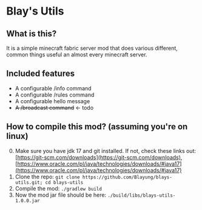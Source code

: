 # Blay's Utils
## What is this?
It is a simple minecraft fabric server mod that does various different, common things useful an almost every minecraft server.
## Included features
- A configurable /info command
- A configurable /rules command
- A configurable hello message
- ~~A /broadcast command~~ <- todo
## How to compile this mod? (assuming you're on linux)
0. Make sure you have jdk 17 and git installed. If not, check these links out: [https://git-scm.com/downloads](https://git-scm.com/downloads), [https://www.oracle.com/pl/java/technologies/downloads/#java17](https://www.oracle.com/pl/java/technologies/downloads/#java17)
1. Clone the repo: `git clone https://github.com/Blayung/blays-utils.git; cd blays-utils`
2. Compile the mod: `./gradlew build`
3. Now the mod jar file should be here: `./build/libs/blays-utils-1.0.0.jar`
